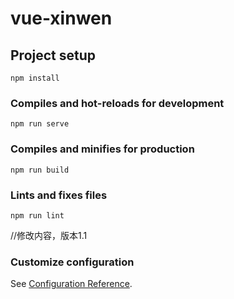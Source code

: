 # vue-xinwen

## Project setup
```
npm install
```

### Compiles and hot-reloads for development
```
npm run serve
```

### Compiles and minifies for production
```
npm run build
```

### Lints and fixes files
```
npm run lint
```
//修改内容，版本1.1
### Customize configuration
See [Configuration Reference](https://cli.vuejs.org/config/).
